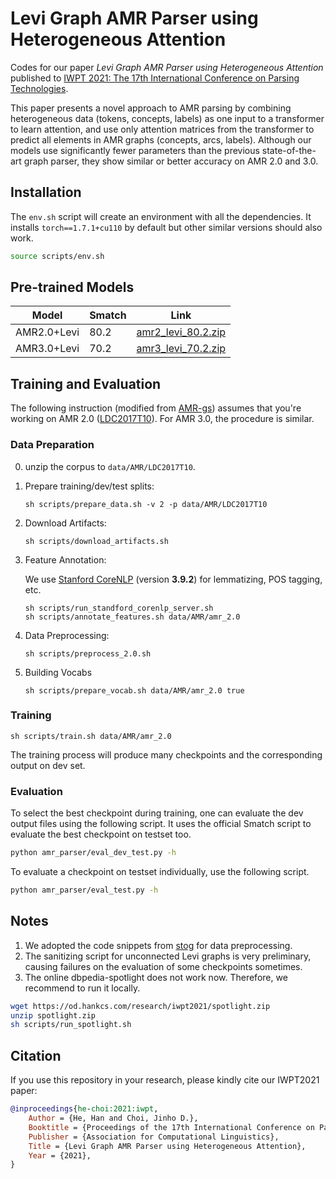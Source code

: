 # Levi Graph AMR Parser using Heterogeneous Attention

Codes for our paper *Levi Graph AMR Parser using Heterogeneous Attention* published to [IWPT 2021: The 17th International Conference on Parsing Technologies](https://aclanthology.org/2021.iwpt-1.5/). 

This paper presents a novel approach to AMR parsing by combining heterogeneous data (tokens, concepts, labels) as one input to a transformer to learn attention, and use only attention matrices from the transformer to predict all elements in AMR graphs  (concepts, arcs, labels). Although our models use significantly fewer parameters than the previous state-of-the-art graph parser, they show similar or better accuracy on AMR 2.0 and 3.0.

## Installation

The `env.sh` script will create an environment with all the dependencies. It installs `torch==1.7.1+cu110` by default but other similar versions should also work.

```bash
source scripts/env.sh
```

## Pre-trained Models

|    Model    | Smatch | Link                                                         |
| :---------: | ------ | ------------------------------------------------------------ |
| AMR2.0+Levi | 80.2   | [amr2_levi_80.2.zip](https://od.hankcs.com/research/iwpt2021/amr2_levi_80.2.zip) |
| AMR3.0+Levi | 70.2   | [amr3_levi_70.2.zip](https://od.hankcs.com/research/iwpt2021/amr3_levi_70.2.zip) |

## Training and Evaluation

The following instruction (modified from [AMR-gs](https://github.com/jcyk/AMR-gs)) assumes that you're working on AMR 2.0 ([LDC2017T10](https://catalog.ldc.upenn.edu/LDC2017T10)). For AMR 3.0, the procedure is similar.

### Data Preparation

0. unzip the corpus to `data/AMR/LDC2017T10`.

1. Prepare training/dev/test splits:

   ```sh scripts/prepare_data.sh -v 2 -p data/AMR/LDC2017T10```

2. Download Artifacts:

   ```sh scripts/download_artifacts.sh```

3. Feature Annotation:

   We use [Stanford CoreNLP](https://stanfordnlp.github.io/CoreNLP/index.html) (version **3.9.2**) for lemmatizing, POS tagging, etc.

   ```
   sh scripts/run_standford_corenlp_server.sh
   sh scripts/annotate_features.sh data/AMR/amr_2.0
   ```

4. Data Preprocessing:

   ```sh scripts/preprocess_2.0.sh ```

5. Building Vocabs

   ```sh scripts/prepare_vocab.sh data/AMR/amr_2.0 true```

### Training 

````
sh scripts/train.sh data/AMR/amr_2.0
````

The training process will produce many checkpoints and the corresponding output on dev set.

### Evaluation

To select the best checkpoint during training, one can evaluate the dev output files using the following script. It uses the official Smatch script to evaluate the best checkpoint on testset too.

```bash
python amr_parser/eval_dev_test.py -h
```

To evaluate a checkpoint on testset individually, use the following script.

```bash
python amr_parser/eval_test.py -h
```

## Notes

1. We adopted the code snippets from [stog](https://github.com/sheng-z/stog) for data preprocessing.
2. The sanitizing script for unconnected Levi graphs is very preliminary, causing failures on the evaluation of some checkpoints sometimes.
3. The online dbpedia-spotlight does not work now. Therefore, we recommend to run it locally.

```bash
wget https://od.hankcs.com/research/iwpt2021/spotlight.zip
unzip spotlight.zip
sh scripts/run_spotlight.sh
```

## Citation

If you use this repository in your research, please kindly cite our IWPT2021 paper:

```bibtex
@inproceedings{he-choi:2021:iwpt,
	Author = {He, Han and Choi, Jinho D.},
	Booktitle = {Proceedings of the 17th International Conference on Parsing Technologies and the IWPT 2021 Shared Task on Parsing into Enhanced Universal Dependencies},
	Publisher = {Association for Computational Linguistics},
	Title = {Levi Graph AMR Parser using Heterogeneous Attention},
	Year = {2021},
}
```

